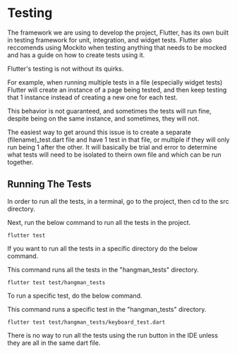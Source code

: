 # Testing

The framework we are using to develop the project, Flutter, has its own built in testing framework for unit, integration, and widget tests. Flutter also reccomends using Mockito when testing anything that needs to be mocked and has a guide on how to create tests using it.

Flutter's testing is not without its quirks.

For example, when running multiple tests in a file (especially widget tests) Flutter will create an instance of a page being tested, and then keep testing that 1 instance instead of creating a new one for each test.

This behavior is not guaranteed, and sometimes the tests will run fine, despite being on the same instance, and sometimes, they will not.

The easiest way to get around this issue is to create a separate (filename)_test.dart file and have 1 test in that file, or multiple if they will only run being 1 after the other. It will basically be trial and error to determine what tests will need to be isolated to theirn own file and which can be run together.

## Running The Tests

In order to run all the tests, in a terminal, go to the project, then cd to the src directory.

Next, run the below command to run all the tests in the project.

    flutter test


If you want to run all the tests in a specific directory do the below command.

This command runs all the tests in the "hangman_tests" directory.

    flutter test test/hangman_tests


To run a specific test, do the below command.

This command runs a specific test in the "hangman_tests" directory.

    flutter test test/hangman_tests/keyboard_test.dart


There is no way to run all the tests using the run button in the IDE unless they are all in the same dart file.

